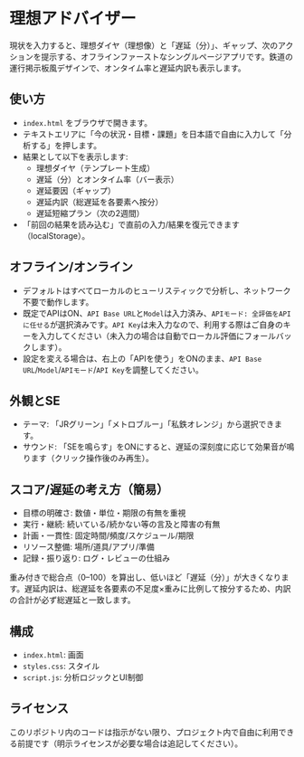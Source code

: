 # 理想アドバイザー

現状を入力すると、理想ダイヤ（理想像）と「遅延（分）」、ギャップ、次のアクションを提示する、オフラインファーストなシングルページアプリです。鉄道の運行掲示板風デザインで、オンタイム率と遅延内訳も表示します。

## 使い方

- `index.html` をブラウザで開きます。
- テキストエリアに「今の状況・目標・課題」を日本語で自由に入力して「分析する」を押します。
- 結果として以下を表示します:
  - 理想ダイヤ（テンプレート生成）
  - 遅延（分）とオンタイム率（バー表示）
  - 遅延要因（ギャップ）
  - 遅延内訳（総遅延を各要素へ按分）
  - 遅延短縮プラン（次の2週間）
- 「前回の結果を読み込む」で直前の入力/結果を復元できます（localStorage）。

## オフライン/オンライン

- デフォルトはすべてローカルのヒューリスティックで分析し、ネットワーク不要で動作します。
- 既定でAPIはON、`API Base URL`と`Model`は入力済み、`APIモード: 全評価をAPIに任せる`が選択済みです。`API Key`は未入力なので、利用する際はご自身のキーを入力してください（未入力の場合は自動でローカル評価にフォールバックします）。
- 設定を変える場合は、右上の「APIを使う」をONのまま、`API Base URL`/`Model`/`APIモード`/`API Key`を調整してください。

## 外観とSE

- テーマ: 「JRグリーン」「メトロブルー」「私鉄オレンジ」から選択できます。
- サウンド: 「SEを鳴らす」をONにすると、遅延の深刻度に応じて効果音が鳴ります（クリック操作後のみ再生）。

## スコア/遅延の考え方（簡易）

- 目標の明確さ: 数値・単位・期限の有無を重視
- 実行・継続: 続いている/続かない等の言及と障害の有無
- 計画・一貫性: 固定時間/頻度/スケジュール/期限
- リソース整備: 場所/道具/アプリ/準備
- 記録・振り返り: ログ・レビューの仕組み

重み付きで総合点（0–100）を算出し、低いほど「遅延（分）」が大きくなります。遅延内訳は、総遅延を各要素の不足度×重みに比例して按分するため、内訳の合計が必ず総遅延と一致します。

## 構成

- `index.html`: 画面
- `styles.css`: スタイル
- `script.js`: 分析ロジックとUI制御

## ライセンス

このリポジトリ内のコードは指示がない限り、プロジェクト内で自由に利用できる前提です（明示ライセンスが必要な場合は追記してください）。
